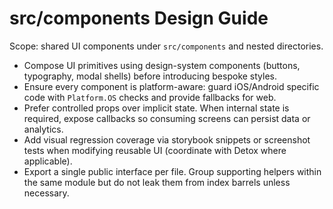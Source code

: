 # src/components Design Guide

Scope: shared UI components under `src/components` and nested directories.

- Compose UI primitives using design-system components (buttons, typography, modal shells) before introducing bespoke styles.
- Ensure every component is platform-aware: guard iOS/Android specific code with `Platform.OS` checks and provide fallbacks for web.
- Prefer controlled props over implicit state. When internal state is required, expose callbacks so consuming screens can persist data or analytics.
- Add visual regression coverage via storybook snippets or screenshot tests when modifying reusable UI (coordinate with Detox where applicable).
- Export a single public interface per file. Group supporting helpers within the same module but do not leak them from index barrels unless necessary.
